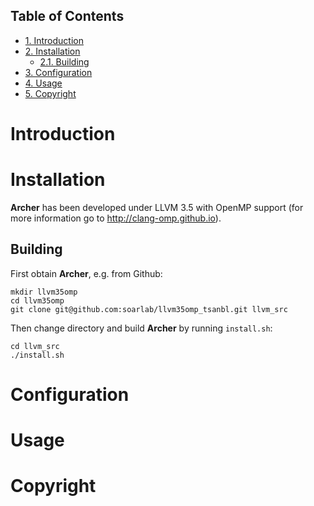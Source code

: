 <div id="table-of-contents">
<h2>Table of Contents</h2>
<div id="text-table-of-contents">
<ul>
<li><a href="#sec-1">1. Introduction</a></li>
<li><a href="#sec-2">2. Installation</a>
<ul>
<li><a href="#sec-2-1">2.1. Building</a></li>
</ul>
</li>
<li><a href="#sec-3">3. Configuration</a></li>
<li><a href="#sec-4">4. Usage</a></li>
<li><a href="#sec-5">5. Copyright</a></li>
</ul>
</div>
</div>

# Introduction

# Installation

**Archer** has been developed under LLVM 3.5 with OpenMP support (for
more information go to <http://clang-omp.github.io>).

## Building

First obtain **Archer**, e.g. from Github:

    mkdir llvm35omp
    cd llvm35omp
    git clone git@github.com:soarlab/llvm35omp_tsanbl.git llvm_src

Then change directory and build **Archer** by running `install.sh`:

    cd llvm_src
    ./install.sh

# Configuration

# Usage

# Copyright
